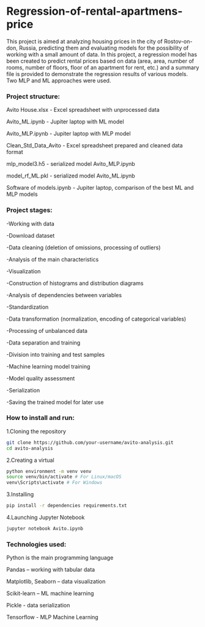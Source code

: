 # Regression-of-rental-apartmens-price

This project is aimed at analyzing housing prices in the city of Rostov-on-don, Russia, predicting them and evaluating models for the possibility of working with a small amount of data. In this project, a regression model has been created to predict rental prices based on data (area, area, number of rooms, number of floors, floor of an apartment for rent, etc.) and a summary file is provided to demonstrate the regression results of various models. Two MLP and ML approaches were used.

### Project structure:

Avito House.xlsx - Excel spreadsheet with unprocessed data

Avito_ML.ipynb - Jupiter laptop with ML model

Avito_MLP.ipynb - Jupiter laptop with MLP model

Clean_Std_Data_Avito - Excel spreadsheet prepared and cleaned data format 

mlp_model3.h5 - serialized model Avito_MLP.ipynb

model_rf_ML.pkl - serialized model Avito_ML.ipynb

Software of models.ipynb - Jupiter laptop, comparison of the best ML and MLP models 

### Project stages:
-Working with data

-Download dataset

-Data cleaning (deletion of omissions, processing of outliers)

-Analysis of the main characteristics

-Visualization

-Construction of histograms and distribution diagrams

-Analysis of dependencies between variables

-Standardization

-Data transformation (normalization, encoding of categorical variables)

-Processing of unbalanced data

-Data separation and training

-Division into training and test samples

-Machine learning model training

-Model quality assessment

-Serialization

-Saving the trained model for later use

### How to install and run:

1.Cloning the repository
```sh
git clone https://github.com/your-username/avito-analysis.git
cd avito-analysis
```

2.Creating a virtual
```sh
python environment -m venv venv
source venv/bin/activate # For Linux/macOS
venv\Scripts\activate # For Windows
```
3.Installing
```sh
pip install -r dependencies requirements.txt
```
4.Launching Jupyter Notebook
```sh
jupyter notebook Avito.ipynb
```
### Technologies used:

Python is the main programming language

Pandas – working with tabular data

Matplotlib, Seaborn – data visualization

Scikit-learn – ML machine learning

Pickle - data serialization

Tensorflow - MLP Machine Learning
